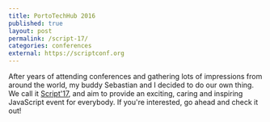 ```yaml
---
title: PortoTechHub 2016
published: true
layout: post
permalink: /script-17/
categories: conferences
external: https://scriptconf.org
---
```


After years of attending conferences and gathering lots of impressions from
around the world, my buddy Sebastian and I decided to do our own thing.
We call it [Script'17](https://scriptconf.org), and aim to provide an exciting,
caring and inspiring JavaScript event for everybody. If you're interested, go
ahead and check it out!
